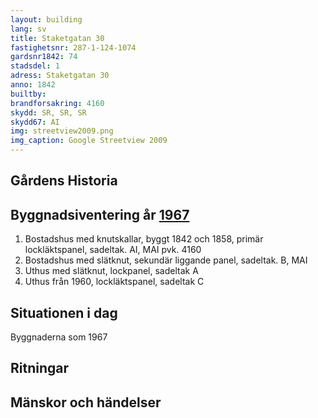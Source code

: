 ```yaml
---
layout: building
lang: sv
title: Staketgatan 30
fastighetsnr: 287-1-124-1074
gardsnr1842: 74
stadsdel: 1
adress: Staketgatan 30
anno: 1842
builtby:
brandforsakring: 4160
skydd: SR, SR, SR
skydd67: AI
img: streetview2009.png
img_caption: Google Streetview 2009
---
```


## Gårdens Historia


## Byggnadsiventering år <a href="/sources/keinanen_karki.pdf">1967</a>
1. Bostadshus med knutskallar, byggt 1842 och 1858, primär lockläktspanel, sadeltak. AI, MAI pvk. 4160
2. Bostadshus med slätknut, sekundär liggande panel, sadeltak. B, MAI
3. Uthus med slätknut, lockpanel, sadeltak A
4. Uthus från 1960, lockläktspanel, sadeltak C


## Situationen i dag
Byggnaderna som 1967

## Ritningar


## Mänskor och händelser
